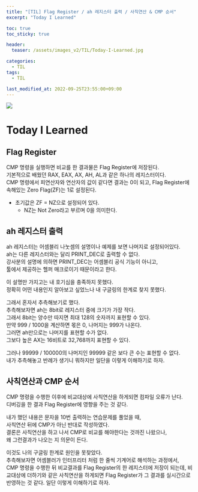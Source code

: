 ```yaml
---
title: "[TIL] Flag Register / ah 레지스터 출력 / 사칙연산 & CMP 순서"
excerpt: "Today I Learned"

toc: true
toc_sticky: true

header:
  teaser: /assets/images_v2/TIL/Today-I-Learned.jpg

categories:
  - TIL
tags:
  - TIL

last_modified_at: 2022-09-25T23:55:00+09:00
---
```

![](https://eliotjang.github.io/assets/images_v2/TIL/Today-I-Learned.jpg)

# Today I Learned

## Flag Register

CMP 명령을 실행하면 비교를 한 결과물은 Flag Register에 저장된다.  
기본적으로 배웠던 RAX, EAX, AX, AH, AL과 같은 하나의 레지스터이다.  
CMP 명령에서 피연산자와 연산자의 값이 같다면 결과는 0이 되고, 
Flag Register에 속해있는 Zero Flag(ZF)는 1로 설정된다.  
  - 초기값은 ZF = NZ으로 설정되어 있다.
    - NZ는 Not Zero라고 부르며 0을 의미한다.  

## ah 레지스터 출력

ah 레지스터는 어셈블리 나눗셈의 설명이나 예제를 보면 나머지로 설정되어있다.  
ah는 다른 레지스터와는 달리 PRINT_DEC로 출력할 수 없다.  
강사분의 설명에 의하면 PRINT_DEC는 어셈블리 공식 기능이 아니고,  
툴에서 제공하는 헬퍼 매크로이기 때문이라고 한다.  

이 설명만 가지고는 내 호기심을 충족하지 못했다.  
정확히 어떤 내용인지 알아보고 싶었느나 내 구글링의 한계로 찾지 못했다.  

그래서 혼자서 추측해보기로 했다.  
추측해보자면 ah는 8bit로 레지스터 중에 크기가 가장 작다.  
그래서 8bit는 양수만 따지면 최대 128의 숫자까지 표현할 수 있다.  
만약 999 / 1000을 계산하면 몫은 0, 나머지는 999가 나온다.  
그러면 ah만으로는 나머지를 표현할 수가 없다.  
그보다 높은 AX는 16비트로 32,768까지 표현할 수 있다.  

그러나 99999 / 100000의 나머지인 99999 같은 보다 큰 수는 표현할 수 없다.  
내가 추측해놓고 반례가 생기니 뭐하지만 일단을 이렇게 이해하기로 하자.  

## 사칙연산과 CMP 순서

CMP 명령을 수행한 이후에 비교대상에 사칙연산을 하게되면 컴파일 오류가 난다.  
디버깅을 한 결과 Flag Register에 영향을 주는 것 같다.  

내가 했던 내용은 문자을 10번 출력하는 연습문제를 풀었을 때,  
사칙연산 뒤에 CMP가 아닌 반대로 작성하였다.  
결론은 사칙연산을 하고 나서 CMP로 비교를 해야한다는 것까진 나왔으나,  
왜 그런결과가 나오는 지 의문이 든다.  

이것도 나의 구글링 한계로 원인을 못찾았다.  
추측해보자면 어셈블러가 인터프리터 처럼 한 줄씩 기계어로 해석하는 과정에서,  
CMP 명령을 수행한 뒤 비교결과를 Flag Register의 한 레지스터에 저장이 되는데, 
비교대상에 더하기와 같은 사칙연산을 하게되면 Flag Register가 그 결과를 실시간으로 반영하는 것 같다. 일단 이렇게 이해하기로 하자.  